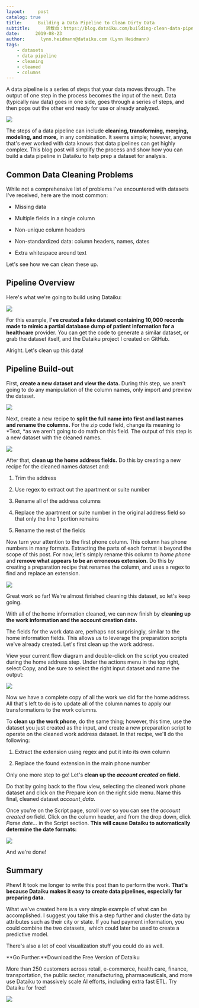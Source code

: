 ```yaml
---
layout:     post
catalog: true
title:      Building a Data Pipeline to Clean Dirty Data
subtitle:      转载自：https://blog.dataiku.com/building-clean-data-pipeline
date:      2019-08-23
author:      lynn.heidmann@dataiku.com (Lynn Heidmann)
tags:
    - datasets
    - data pipeline
    - cleaning
    - cleaned
    - columns
---
```


A data pipeline is a series of steps that your data moves through. The output of one step in the process becomes the input of the next. Data (typically raw data) goes in one side, goes through a series of steps, and then pops out the other end ready for use or already analyzed.

![](https://blog.dataiku.com/hs-fs/hubfs/Dataiku%20Dec%202016/Image/pipeline.jpeg?width=684&name=pipeline.jpeg)


The steps of a data pipeline can include **cleaning, transforming, merging, modeling, and more,** in any combination. It seems simple; however, anyone that's ever worked with data knows that data pipelines can get highly complex. This blog post will simplify the process and show how you can build a data pipeline in Dataiku to help prep a dataset for analysis.

## Common Data Cleaning Problems

While not a comprehensive list of problems I've encountered with datasets I've received, here are the most common:

- Missing data

- Multiple fields in a single column

- Non-unique column headers

- Non-standardized data: column headers, names, dates

- Extra whitespace around text


Let's see how we can clean these up.

## Pipeline Overview

Here's what we're going to build using Dataiku:

![](https://blog.dataiku.com/hs-fs/hubfs/dataiku-pipeline.png?width=684&name=dataiku-pipeline.png)


For this example, **I've created a fake dataset containing 10,000 records made to mimic a partial database dump of patient information for a healthcare** provider. You can get the code to generate a similar dataset, or grab the dataset itself, and the Dataiku project I created on GitHub.

Alright. Let's clean up this data!

## Pipeline Build-out

First, **create a new dataset and view the data.** During this step, we aren't going to do any manipulation of the column names, only import and preview the dataset.

![](https://blog.dataiku.com/hs-fs/hubfs/dirty-data-sample.png?width=684&name=dirty-data-sample.png)


Next, create a new recipe to **split the full name into first and last names and rename the columns.** For the zip code field, change its meaning to *Text, *as we aren't going to do math on this field. The output of this step is a new dataset with the cleaned names.

![](https://blog.dataiku.com/hs-fs/hubfs/split_names.png?width=520&name=split_names.png)


After that, **clean up the home address fields.** Do this by creating a new recipe for the cleaned names dataset and:

1. Trim the address

1. Use regex to extract out the apartment or suite number

1. Rename all of the address columns

1. Replace the apartment or suite number in the original address field so that only the line 1 portion remains

1. Rename the rest of the fields


Now turn your attention to the first phone column. This column has phone numbers in many formats. Extracting the parts of each format is beyond the scope of this post. For now, let's simply rename this column to *home phone* and **remove what appears to be an erroneous extension.** Do this by creating a preparation recipe that renames the column, and uses a regex to find and replace an extension.

![](https://blog.dataiku.com/hs-fs/hubfs/clean_phone.png?width=421&name=clean_phone.png)


Great work so far! We're almost finished cleaning this dataset, so let's keep going.

With all of the home information cleaned, we can now finish by **cleaning up the work information and the account creation date.**

The fields for the work data are, perhaps not surprisingly, similar to the home information fields. This allows us to leverage the preparation scripts we've already created. Let's first clean up the work address.

View your current flow diagram and double-click on the script you created during the home address step. Under the actions menu in the top right, select Copy, and be sure to select the right input dataset and name the output:

![](https://blog.dataiku.com/hs-fs/hubfs/copy_recipe.png?width=451&name=copy_recipe.png)


Now we have a complete copy of all the work we did for the home address. All that's left to do is to update all of the column names to apply our transformations to the work columns.

To **clean up the work phone**, do the same thing; however, this time, use the dataset you just created as the input, and create a new preparation script to operate on the cleaned work address dataset. In that recipe, we'll do the following:

1. Extract the extension using regex and put it into its own column

1. Replace the found extension in the main phone number


Only one more step to go! Let's **clean up the *account created on* field.**

Do that by going back to the flow view, selecting the cleaned work phone dataset and click on the Prepare icon on the right side menu. Name this final, cleaned dataset *account_data*.

Once you're on the Script page, scroll over so you can see the *account created on* field. Click on the column header, and from the drop down, click *Parse date...* in the Script section. **This will cause Dataiku to automatically determine the date formats:**

![](https://blog.dataiku.com/hs-fs/hubfs/account_created_on-filter.png?width=243&name=account_created_on-filter.png)


And we're done!

## Summary

Phew! It took me longer to write this post than to perform the work. **That's because Dataiku makes it easy to create data pipelines, especially for preparing data.**

What we've created here is a very simple example of what can be accomplished. I suggest you take this a step further and cluster the data by attributes such as their city or state. If you had payment information, you could combine the two datasets,  which could later be used to create a predictive model.

There's also a lot of cool visualization stuff you could do as well.

**Go Further:**Download the Free Version of Dataiku

More than 250 customers across retail, e-commerce, health care, finance, transportation, the public sector, manufacturing, pharmaceuticals, and more use Dataiku to massively scale AI efforts, including extra fast ETL. Try Dataiku for free!

![](https://no-cache.hubspot.com/cta/default/2123903/98ea5498-dd65-4470-968d-92f3f2e9abaf.png)


 
